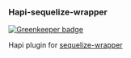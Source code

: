 ### Hapi-sequelize-wrapper

[![Greenkeeper badge](https://badges.greenkeeper.io/simon-p-r/hapi-sequelize-wrapper.svg)](https://greenkeeper.io/)

Hapi plugin for [sequelize-wrapper](https://github.com/simon-p-r/sequelize-wrapper)